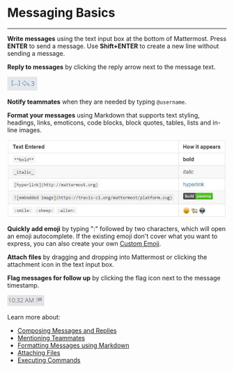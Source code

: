 # Messaging Basics
_____

**Write messages** using the text input box at the bottom of Mattermost. Press **ENTER** to send a message. Use **Shift+ENTER** to create a new line without sending a message.

**Reply to messages** by clicking the reply arrow next to the message text.

![reply arrow](../../images/replyIcon.PNG)

**Notify teammates** when they are needed by typing `@username`.

**Format your messages** using Markdown that supports text styling, headings, links, emoticons, code blocks, block quotes, tables, lists and in-line images.

![markdown](../../images/messagesTable1.PNG)

**Quickly add emoji** by typing ":" followed by two characters, which will open an emoji autocomplete. If the existing emoji don't cover what you want to express, you can also create your own [Custom Emoji](http://docs.mattermost.com/help/settings/custom-emoji.html).

**Attach files** by dragging and dropping into Mattermost or clicking the attachment icon in the text input box.

**Flag messages for follow up** by clicking the flag icon next to the message timestamp. 

![flags](../../images/flagicon.png)


Learn more about:
- [Composing Messages and Replies](http://docs.mattermost.com/help/messaging/sending-messages.html)
- [Mentioning Teammates](http://docs.mattermost.com/help/messaging/mentioning-teammates.html)
- [Formatting Messages using Markdown](http://docs.mattermost.com/help/messaging/formatting-text.html)
- [Attaching Files](http://docs.mattermost.com/help/messaging/attaching-files.html)
- [Executing Commands](http://docs.mattermost.com/help/messaging/executing-commands.html)
